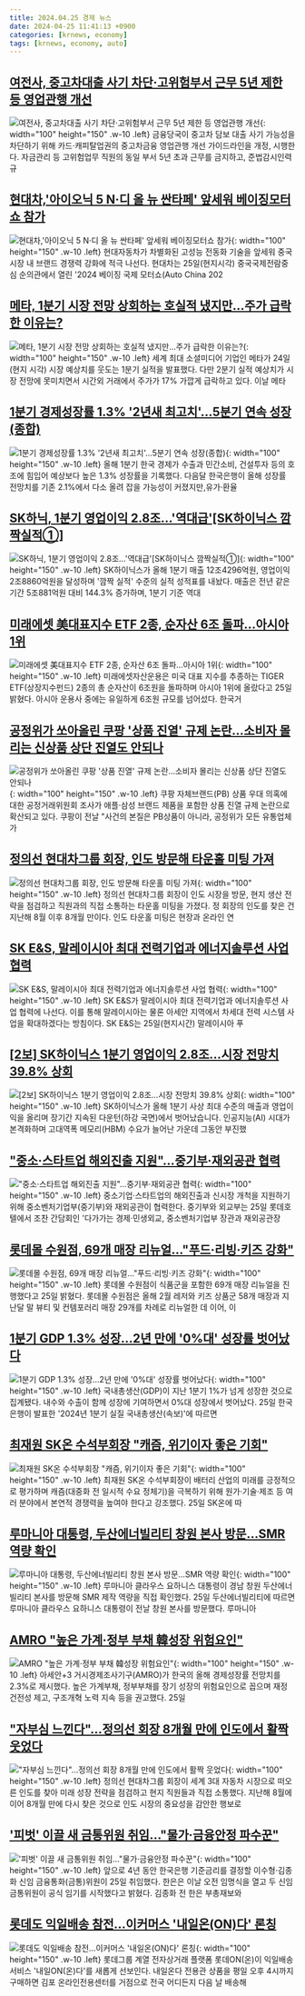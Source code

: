 ```yaml
---
title: 2024.04.25 경제 뉴스
date: 2024-04-25 11:41:13 +0900
categories: [krnews, economy]
tags: [krnews, economy, auto]
---
```

## [여전사, 중고차대출 사기 차단·고위험부서 근무 5년 제한 등 영업관행 개선](https://n.news.naver.com/mnews/article/014/0005176338)

![여전사, 중고차대출 사기 차단·고위험부서 근무 5년 제한 등 영업관행 개선](https://mimgnews.pstatic.net/image/origin/014/2024/04/25/5176338.jpg?type=nf220_150){: width="100" height="150" .w-10 .left}
금융당국이 중고차 담보 대출 사기 가능성을 차단하기 위해 카드·캐피탈업권의 중고차금융 영업관행 개선 가이드라인을 개정, 시행한다. 자금관리 등 고위험업무 직원의 동일 부서 5년 초과 근무를 금지하고, 준법감시인력 규

## [현대차,'아이오닉 5 N·디 올 뉴 싼타페' 앞세워 베이징모터쇼 참가](https://n.news.naver.com/mnews/article/417/0000998907)

![현대차,'아이오닉 5 N·디 올 뉴 싼타페' 앞세워 베이징모터쇼 참가](https://mimgnews.pstatic.net/image/origin/417/2024/04/25/998907.jpg?type=nf220_150){: width="100" height="150" .w-10 .left}
현대자동차가 차별화된 고성능 전동화 기술을 앞세워 중국 시장 내 브랜드 경쟁력 강화에 적극 나선다. 현대차는 25일(현지시각) 중국국제전람중심 순의관에서 열린 '2024 베이징 국제 모터쇼(Auto China 202

## [메타, 1분기 시장 전망 상회하는 호실적 냈지만...주가 급락한 이유는?](https://n.news.naver.com/mnews/article/023/0003830430)

![메타, 1분기 시장 전망 상회하는 호실적 냈지만...주가 급락한 이유는?](https://mimgnews.pstatic.net/image/origin/023/2024/04/25/3830430.jpg?type=nf220_150){: width="100" height="150" .w-10 .left}
세계 최대 소셜미디어 기업인 메타가 24일(현지 시각) 시장 예상치를 웃도는 1분기 실적을 발표했다. 다만 2분기 실적 예상치가 시장 전망에 못미치면서 시간외 거래에서 주가가 17% 가깝게 급락하고 있다. 이날 메타

## [1분기 경제성장률 1.3% '2년새 최고치'…5분기 연속 성장(종합)](https://n.news.naver.com/mnews/article/079/0003889134)

![1분기 경제성장률 1.3% '2년새 최고치'…5분기 연속 성장(종합)](https://mimgnews.pstatic.net/image/origin/079/2024/04/25/3889134.jpg?type=nf220_150){: width="100" height="150" .w-10 .left}
올해 1분기 한국 경제가 수출과 민간소비, 건설투자 등의 호조에 힘입어 예상보다 높은 1.3% 성장률을 기록했다. 다음달 한국은행이 올해 성장률 전망치를 기존 2.1%에서 다소 올려 잡을 가능성이 커졌지만,유가·환율

## [SK하닉, 1분기 영업이익 2.8조…'역대급'[SK하이닉스 깜짝실적①]](https://n.news.naver.com/mnews/article/003/0012511482)

![SK하닉, 1분기 영업이익 2.8조…'역대급'[SK하이닉스 깜짝실적①]](https://mimgnews.pstatic.net/image/origin/003/2024/04/25/12511482.jpg?type=nf220_150){: width="100" height="150" .w-10 .left}
SK하이닉스가 올해 1분기 매출 12조4296억원, 영업이익 2조8860억원을 달성하며 '깜짝 실적' 수준의 실적 성적표를 내놨다. 매출은 전년 같은 기간 5조881억원 대비 144.3% 증가하며, 1분기 기준 역대

## [미래에셋 美대표지수 ETF 2종, 순자산 6조 돌파…아시아 1위](https://n.news.naver.com/mnews/article/016/0002299913)

![미래에셋 美대표지수 ETF 2종, 순자산 6조 돌파…아시아 1위](https://mimgnews.pstatic.net/image/origin/016/2024/04/25/2299913.jpg?type=nf220_150){: width="100" height="150" .w-10 .left}
미래에셋자산운용은 미국 대표 지수를 추종하는 TIGER ETF(상장지수펀드) 2종의 총 순자산이 6조원을 돌파하며 아시아 1위에 올랐다고 25일 밝혔다. 아시아 운용사 중에는 유일하게 6조원 규모를 넘어섰다. 한국거

## [공정위가 쏘아올린 쿠팡 '상품 진열' 규제 논란...소비자 몰리는 신상품 상단 진열도 안되나](https://n.news.naver.com/mnews/article/014/0005176074)

![공정위가 쏘아올린 쿠팡 '상품 진열' 규제 논란...소비자 몰리는 신상품 상단 진열도 안되나](https://mimgnews.pstatic.net/image/origin/014/2024/04/24/5176074.jpg?type=nf220_150){: width="100" height="150" .w-10 .left}
쿠팡 자체브랜드(PB) 상품 우대 의혹에 대한 공정거래위원회 조사가 애플·삼성 브랜드 제품을 포함한 상품 진열 규제 논란으로 확산되고 있다. 쿠팡이 전날 "사건의 본질은 PB상품이 아니라, 공정위가 모든 유통업체가

## [정의선 현대차그룹 회장, 인도 방문해 타운홀 미팅 가져](https://n.news.naver.com/mnews/article/366/0000988168)

![정의선 현대차그룹 회장, 인도 방문해 타운홀 미팅 가져](https://mimgnews.pstatic.net/image/origin/366/2024/04/25/988168.jpg?type=nf220_150){: width="100" height="150" .w-10 .left}
정의선 현대차그룹 회장이 인도 시장을 방문, 현지 생산 전략을 점검하고 직원과의 직접 소통하는 타운홀 미팅을 가졌다. 정 회장의 인도를 찾은 건 지난해 8월 이후 8개월 만이다. 인도 타운홀 미팅은 현장과 온라인 연

## [SK E&S, 말레이시아 최대 전력기업과 에너지솔루션 사업 협력](https://n.news.naver.com/mnews/article/016/0002300068)

![SK E&S, 말레이시아 최대 전력기업과 에너지솔루션 사업 협력](https://mimgnews.pstatic.net/image/origin/016/2024/04/25/2300068.jpg?type=nf220_150){: width="100" height="150" .w-10 .left}
SK E&S가 말레이시아 최대 전력기업과 에너지솔루션 사업 협력에 나선다. 이를 통해 말레이시아는 물론 아세안 지역에서 차세대 전력 시스템 사업을 확대하겠다는 방침이다. SK E&S는 25일(현지시간) 말레이시아 푸

## [[2보] SK하이닉스 1분기 영업이익 2.8조…시장 전망치 39.8% 상회](https://n.news.naver.com/mnews/article/374/0000380810)

![[2보] SK하이닉스 1분기 영업이익 2.8조…시장 전망치 39.8% 상회](https://mimgnews.pstatic.net/image/origin/374/2024/04/25/380810.jpg?type=nf220_150){: width="100" height="150" .w-10 .left}
SK하이닉스가 올해 1분기 사상 최대 수준의 매출과 영업이익을 올리며 장기간 지속된 다운턴(하강 국면)에서 벗어났습니다. 인공지능(AI) 시대가 본격화하며 고대역폭 메모리(HBM) 수요가 늘어난 가운데 그동안 부진했

## ["중소·스타트업 해외진출 지원"…중기부·재외공관 협력](https://n.news.naver.com/mnews/article/003/0012511628)

!["중소·스타트업 해외진출 지원"…중기부·재외공관 협력](https://mimgnews.pstatic.net/image/origin/003/2024/04/25/12511628.jpg?type=nf220_150){: width="100" height="150" .w-10 .left}
중소기업·스타트업의 해외진출과 신시장 개척을 지원하기 위해 중소벤처기업부(중기부)와 재외공관이 협력한다. 중기부와 외교부는 25일 롯데호텔에서 조찬 간담회인 '다가가는 경제·민생외교, 중소벤처기업부 장관과 재외공관장

## [롯데몰 수원점, 69개 매장 리뉴얼…"푸드·리빙·키즈 강화"](https://n.news.naver.com/mnews/article/011/0004332520)

![롯데몰 수원점, 69개 매장 리뉴얼…"푸드·리빙·키즈 강화"](https://mimgnews.pstatic.net/image/origin/011/2024/04/25/4332520.jpg?type=nf220_150){: width="100" height="150" .w-10 .left}
롯데몰 수원점이 식품군을 포함한 69개 매장 리뉴얼을 진행했다고 25일 밝혔다. 롯데몰 수원점은 올해 2월 레저와 키즈 상품군 58개 매장과 지난달 말 뷰티 및 컨템포러리 매장 29개를 차례로 리뉴얼한 데 이어, 이

## [1분기 GDP 1.3% 성장…2년 만에 '0%대' 성장률 벗어났다](https://n.news.naver.com/mnews/article/015/0004976912)

![1분기 GDP 1.3% 성장…2년 만에 '0%대' 성장률 벗어났다](https://mimgnews.pstatic.net/image/origin/015/2024/04/25/4976912.jpg?type=nf220_150){: width="100" height="150" .w-10 .left}
국내총생산(GDP)이 지난 1분기 1%가 넘게 성장한 것으로 집계됐다. 내수와 수출이 함께 성장에 기여하면서 0%대 성장에서 벗어났다. 25일 한국은행이 발표한 '2024년 1분기 실질 국내총생산(속보)'에 따르면

## [최재원 SK온 수석부회장 "캐즘, 위기이자 좋은 기회"](https://n.news.naver.com/mnews/article/417/0000998837)

![최재원 SK온 수석부회장 "캐즘, 위기이자 좋은 기회"](https://mimgnews.pstatic.net/image/origin/417/2024/04/25/998837.jpg?type=nf220_150){: width="100" height="150" .w-10 .left}
최재원 SK온 수석부회장이 배터리 산업의 미래를 긍정적으로 평가하며 캐즘(대중화 전 일시적 수요 정체기)을 극복하기 위해 원가·기술·제조 등 여러 분야에서 본연적 경쟁력을 높여야 한다고 강조했다. 25일 SK온에 따

## [루마니아 대통령, 두산에너빌리티 창원 본사 방문…SMR 역량 확인](https://n.news.naver.com/mnews/article/022/0003927378)

![루마니아 대통령, 두산에너빌리티 창원 본사 방문…SMR 역량 확인](https://mimgnews.pstatic.net/image/origin/022/2024/04/25/3927378.jpg?type=nf220_150){: width="100" height="150" .w-10 .left}
루마니아 클라우스 요하니스 대통령이 경남 창원 두산에너빌리티 본사를 방문해 SMR 제작 역량을 직접 확인했다. 25일 두산에너빌리티에 따르면 루마니아 클라우스 요하니스 대통령이 전날 창원 본사를 방문했다. 루마니아

## [AMRO "높은 가계·정부 부채 韓성장 위험요인"](https://n.news.naver.com/mnews/article/277/0005410473)

![AMRO "높은 가계·정부 부채 韓성장 위험요인"](https://mimgnews.pstatic.net/image/origin/277/2024/04/25/5410473.jpg?type=nf220_150){: width="100" height="150" .w-10 .left}
아세안+3 거시경제조사기구(AMRO)가 한국의 올해 경제성장률 전망치를 2.3%로 제시했다. 높은 가계부채, 정부부채를 장기 성장의 위험요인으로 꼽으며 재정 건전성 제고, 구조개혁 노력 지속 등을 권고했다. 25일

## ["자부심 느낀다"...정의선 회장 8개월 만에 인도에서 활짝 웃었다](https://n.news.naver.com/mnews/article/469/0000797893)

!["자부심 느낀다"...정의선 회장 8개월 만에 인도에서 활짝 웃었다](https://mimgnews.pstatic.net/image/origin/469/2024/04/25/797893.jpg?type=nf220_150){: width="100" height="150" .w-10 .left}
정의선 현대차그룹 회장이 세계 3대 자동차 시장으로 떠오른 인도를 찾아 미래 성장 전략을 점검하고 현지 직원들과 직접 소통했다. 지난해 8월에 이어 8개월 만에 다시 찾은 것으로 인도 시장의 중요성을 감안한 행보로

## ['피벗' 이끌 새 금통위원 취임…"물가·금융안정 파수꾼"](https://n.news.naver.com/mnews/article/421/0007503000)

!['피벗' 이끌 새 금통위원 취임…"물가·금융안정 파수꾼"](https://mimgnews.pstatic.net/image/origin/421/2024/04/25/7503000.jpg?type=nf220_150){: width="100" height="150" .w-10 .left}
앞으로 4년 동안 한국은행 기준금리를 결정할 이수형·김종화 신임 금융통화(금통)위원이 25일 취임했다. 한은은 이날 오전 임명식을 열고 두 신임 금통위원이 공식 임기를 시작했다고 밝혔다. 김종화 전 한은 부총재보와

## [롯데도 익일배송 참전…이커머스 '내일온(ON)다' 론칭](https://n.news.naver.com/mnews/article/079/0003889077)

![롯데도 익일배송 참전…이커머스 '내일온(ON)다' 론칭](https://mimgnews.pstatic.net/image/origin/079/2024/04/25/3889077.jpg?type=nf220_150){: width="100" height="150" .w-10 .left}
롯데그룹 계열 전자상거래 플랫폼 롯데ON(온)이 익일배송 서비스 '내일ON(온)다'를 새롭게 선보인다. 내일온다 전용관 상품을 평일 오후 4시까지 구매하면 김포 온라인전용센터를 거점으로 전국 어디든지 다음 날 배송해

